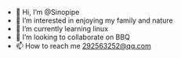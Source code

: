 - 👋 Hi, I’m @Sinopipe
- 👀 I’m interested in enjoying my family and nature 
- 🌱 I’m currently learning linux 
- 💞️ I’m looking to collaborate on BBQ
- 📫 How to reach me 292563252@qq.com

<!---
Sinopipe/Sinopipe is a ✨ special ✨ repository because its `README.md` (this file) appears on your GitHub profile.
You can click the Preview link to take a look at your changes.
--->
